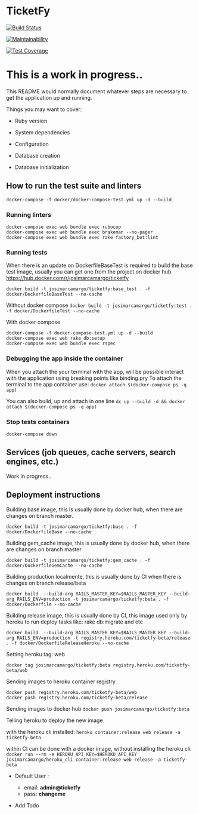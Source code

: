 # TicketFy

[![Build Status](https://semaphoreci.com/api/v1/ticketfy/ticketfy/branches/master/badge.svg)](https://semaphoreci.com/ticketfy/ticketfy)

[![Maintainability](https://api.codeclimate.com/v1/badges/c8f29240ac491a6cfb03/maintainability)](https://codeclimate.com/github/JosimarCamargo/ticketfy/maintainability)

[![Test Coverage](https://api.codeclimate.com/v1/badges/c8f29240ac491a6cfb03/test_coverage)](https://codeclimate.com/github/JosimarCamargo/ticketfy/test_coverage)

# This is a work in progress..

This README would normally document whatever steps are necessary to get the
application up and running.

Things you may want to cover:

* Ruby version

* System dependencies

* Configuration

* Database creation

* Database initialization

## How to run the test suite and linters
`docker-compose -f docker/docker-compose-test.yml up -d --build`

### Running linters
```shell
docker-compose exec web bundle exec rubocop
docker-compose exec web bundle exec brakeman --no-pager
docker-compose exec web bundle exec rake factory_bot:lint
```

### Running tests
When there is an update on DockerfileBaseTest is required to build the base test image, usually you can get one from the project on docker hub https://hub.docker.com/r/josimarcamargo/ticketfy

`docker build -t josimarcamargo/ticketfy:base_test . -f docker/DockerfileBaseTest --no-cache`

Without docker compose
`docker build -t josimarcamargo/ticketfy:test . -f docker/DockerfileTest --no-cache`

With docker compose
```shell
docker-compose -f docker-compose-test.yml up -d --build
docker-compose exec web rake db:setup
docker-compose exec web bundle exec rspec
```

### Debugging the app inside the container
When you attach the your terminal with the app, will be possible interact with the application using breaking points like binding.pry
To attach the terminal to the app container use:
`docker attach $(docker-compose ps -q app)`


You can also build, up and attach in one line
`dc up --build -d && docker attach $(docker-compose ps -q app)`

### Stop tests containers
`docker-compose down`

## Services (job queues, cache servers, search engines, etc.)
Work in progress..

## Deployment instructions

Building base image, this is usually done by docker hub, when there are changes on branch master.

`docker build -t josimarcamargo/ticketfy:base . -f docker/DockerfileBase --no-cache`


Building gem_cache image, this is usually done by docker hub, when there are changes on branch master

`docker build -t josimarcamargo/ticketfy:gem_cache . -f docker/DockerfileGemCache --no-cache`


Building production localmente, this is usually done by CI when there is changes on branch release/beta

`docker build  --build-arg RAILS_MASTER_KEY=$RAILS_MASTER_KEY --build-arg RAILS_ENV=production -t josimarcamargo/ticketfy:beta . -f docker/Dockerfile --no-cache`


Building release image, this is usually done by CI, this image used only by heroku to run deploy tasks like: rake db:migrate and etc

`docker build  --build-arg RAILS_MASTER_KEY=$RAILS_MASTER_KEY --build-arg RAILS_ENV=production -t registry.heroku.com/ticketfy-beta/release . -f docker/DockerfileReleaseHeroku --no-cache`


Setting heroku tag: web

`docker tag josimarcamargo/ticketfy:beta registry.heroku.com/ticketfy-beta/web`


Sending images to heroku container registry
```shell
docker push registry.heroku.com/ticketfy-beta/web
docker push registry.heroku.com/ticketfy-beta/release
```


Sending images to docker hub
`docker push josimarcamargo/ticketfy:beta`


Telling heroku to deploy the new image

with the heroku cli installed: `heroku container:release web release -a ticketfy-beta`

within CI can be done with a docker image, without installing the heroku cli: `docker run --rm -e HEROKU_API_KEY=$HEROKU_API_KEY josimarcamargo/heroku_cli container:release web release -a ticketfy-beta`


* Default User :
  - email: **admin@ticketfy**
  - pass: **changeme**

* Add Todo

